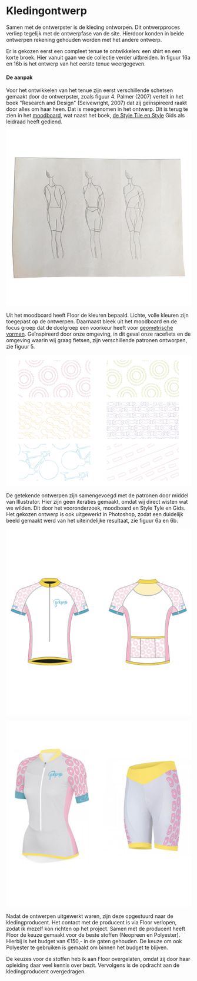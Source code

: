 # Kledingontwerp

Samen met de ontwerpster is de kleding ontworpen. Dit ontwerpproces verliep tegelijk met de ontwerpfase van de site. Hierdoor konden in beide ontwerpen rekening gehouden worden met het andere ontwerp.

Er is gekozen eerst een compleet tenue te ontwikkelen: een shirt en een korte broek. Hier vanuit gaan we de collectie verder uitbreiden. In figuur 16a en 16b is het ontwerp van het eerste tenue weergegeven.

#### De aanpak

Voor het ontwikkelen van het tenue zijn eerst verschillende schetsen gemaakt door de ontwerpster, zoals figuur 4. Palmer \(2007\) vertelt in het boek "Research and Design" \(Seivewright, 2007\) dat zij geïnspireerd raakt door alles om haar heen. Dat is meegenomen in het ontwerp. Dit is terug te zien in het [moodboard](https://cyclismo.gitbook.io/cyclismo-design-rationale/de-onderzoeksfase/het-ontwerponderzoek), wat naast het boek, [de Style Tile en Style](https://cyclismo.gitbook.io/cyclismo-design-rationale/de-onderzoeksfase/het-ontwerponderzoek) Gids als leidraad heeft gediend.

![Figuur 4 \| Schetsen kleding](../../.gitbook/assets/schetsen_kledingja.jpg)

Uit het moodboard heeft Floor de kleuren bepaald. Lichte, volle kleuren zijn toegepast op de ontwerpen. Daarnaast bleek uit het moodboard en de focus groep dat de doelgroep een voorkeur heeft voor [geometrische vormen](https://kpmelzakkers.gitbook.io/cyclismo-product-biografie/deelvraag-1/deelvraag-6-or-hoe-gaat-de-vormgeving-van-de-webshop-eruit-zien/subvraag-1-or-welke-look-and-feel-past-bij-de-doelgroep/focus-groep). Geïnspireerd door onze omgeving, in dit geval onze racefiets en de omgeving waarin wij graag fietsen, zijn verschillende patronen ontworpen, zie figuur 5.

![Figuur 5 \| Patronen](../../.gitbook/assets/figuur16c_kleding.jpg)

De getekende ontwerpen zijn samengevoegd met de patronen door middel van Illustrator. Hier zijn geen iteraties gemaakt, omdat wij direct wisten wat we wilden. Dit door het vooronderzoek, moodboard en Style Tyle en Gids. Het gekozen ontwerp is ook uitgewerkt in Photoshop, zodat een duidelijk beeld gemaakt werd van het uiteindelijke resultaat, zie figuur 6a en 6b.

![Figuur 6a \| Online ontwerp shirt](../../.gitbook/assets/figuur16_kleding2.jpg)

![Figuur 6b \| Digitaal ontwerp kleding](../../.gitbook/assets/figuur16_kleding.jpg)

Nadat de ontwerpen uitgewerkt waren, zijn deze opgestuurd naar de kledingproducent. Het contact met de producent is via Floor verlopen, zodat ik mezelf kon richten op het project. Samen met de producent heeft Floor de keuze gemaakt voor de beste stoffen \(Neopreen en Polyester\). Hierbij is het budget van €150,- in de gaten gehouden. De keuze om ook Polyester te gebruiken is gemaakt om binnen het budget te blijven. 

De keuzes voor de stoffen heb ik aan Floor overgelaten, omdat zij door haar opleiding daar veel kennis over bezit. Vervolgens is de opdracht aan de kledingproducent overgedragen.

